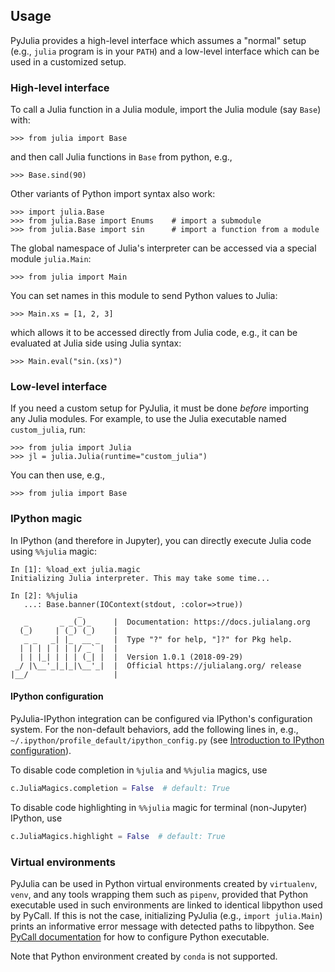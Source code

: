 Usage
-----

PyJulia provides a high-level interface which assumes a "normal" setup
(e.g., `julia` program is in your `PATH`) and a low-level interface
which can be used in a customized setup.

### High-level interface

To call a Julia function in a Julia module, import the Julia module
(say `Base`) with:

```pycon
>>> from julia import Base
```

and then call Julia functions in `Base` from python, e.g.,

```pycon
>>> Base.sind(90)
```

Other variants of Python import syntax also work:

```pycon
>>> import julia.Base
>>> from julia.Base import Enums    # import a submodule
>>> from julia.Base import sin      # import a function from a module
```

The global namespace of Julia's interpreter can be accessed via a
special module `julia.Main`:

```pycon
>>> from julia import Main
```

You can set names in this module to send Python values to Julia:

```pycon
>>> Main.xs = [1, 2, 3]
```

which allows it to be accessed directly from Julia code, e.g., it can
be evaluated at Julia side using Julia syntax:

```pycon
>>> Main.eval("sin.(xs)")
```

### Low-level interface

If you need a custom setup for PyJulia, it must be done *before*
importing any Julia modules.  For example, to use the Julia
executable named `custom_julia`, run:

```pycon
>>> from julia import Julia
>>> jl = julia.Julia(runtime="custom_julia")
```

You can then use, e.g.,

```pycon
>>> from julia import Base
```

### IPython magic

In IPython (and therefore in Jupyter), you can directly execute Julia
code using `%%julia` magic:

```
In [1]: %load_ext julia.magic
Initializing Julia interpreter. This may take some time...

In [2]: %%julia
   ...: Base.banner(IOContext(stdout, :color=>true))
               _
   _       _ _(_)_     |  Documentation: https://docs.julialang.org
  (_)     | (_) (_)    |
   _ _   _| |_  __ _   |  Type "?" for help, "]?" for Pkg help.
  | | | | | | |/ _` |  |
  | | |_| | | | (_| |  |  Version 1.0.1 (2018-09-29)
 _/ |\__'_|_|_|\__'_|  |  Official https://julialang.org/ release
|__/                   |
```

#### IPython configuration

PyJulia-IPython integration can be configured via IPython's
configuration system.  For the non-default behaviors, add the
following lines in, e.g.,
``~/.ipython/profile_default/ipython_config.py`` (see
[Introduction to IPython configuration](https://ipython.readthedocs.io/en/stable/config/intro.html)).

To disable code completion in ``%julia`` and ``%%julia`` magics, use

```python
c.JuliaMagics.completion = False  # default: True
```

To disable code highlighting in ``%%julia`` magic for terminal
(non-Jupyter) IPython, use

```python
c.JuliaMagics.highlight = False  # default: True
```

### Virtual environments

PyJulia can be used in Python virtual environments created by
`virtualenv`, `venv`, and any tools wrapping them such as `pipenv`,
provided that Python executable used in such environments are linked
to identical libpython used by PyCall.  If this is not the case,
initializing PyJulia (e.g., `import julia.Main`) prints an informative
error message with detected paths to libpython.  See
[PyCall documentation](https://github.com/JuliaPy/PyCall.jl) for how
to configure Python executable.

Note that Python environment created by `conda` is not supported.
